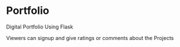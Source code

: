 # Portfolio

Digital Portfolio Using Flask

Viewers can signup and give ratings or comments about the Projects
